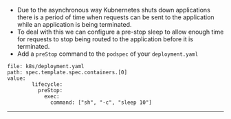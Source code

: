 
*   Due to the asynchronous way Kubnernetes shuts down applications there is a period of time when requests can be sent to the application while an application is being terminated.
*   To deal with this we can configure a pre-stop sleep to allow enough time for requests to stop being routed to the application before it is terminated.
*   Add a `preStop` command to the `podspec` of your `deployment.yaml`


```editor:insert-value-into-yaml
file: k8s/deployment.yaml
path: spec.template.spec.containers.[0]
value:
        lifecycle:
          preStop:
            exec:
              command: ["sh", "-c", "sleep 10"]
```




---
